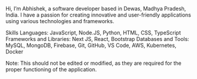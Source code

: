 Hi, I’m Abhishek, a software developer based in Dewas, Madhya Pradesh, India. I have a passion for creating innovative and user-friendly applications using various technologies and frameworks.

Skills
Languages: JavaScript, Node.JS, Python, HTML, CSS, TypeScript
Frameworks and Libraries: Next JS, React, Bootstrap
Databases and Tools: MySQL, MongoDB, Firebase, Git, GitHub, VS Code, AWS, Kubernetes, Docker

<p style:"background: 'red'">Note: This should not be edited or modified, as they are required for the proper functioning of the application.</p>


